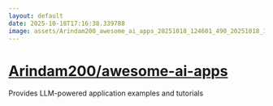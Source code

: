 ```yaml
---
layout: default
date: 2025-10-18T17:16:38.339788
image: assets/Arindam200_awesome_ai_apps_20251018_124601_490_20251018_131846--20251018T151846621--cropped.png
---
```


# [Arindam200/awesome-ai-apps](https://github.com/Arindam200/awesome-ai-apps/)

Provides LLM-powered application examples and tutorials
